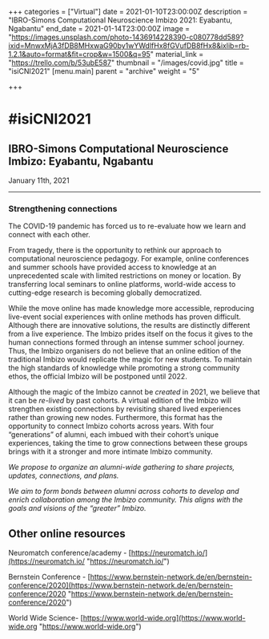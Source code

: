 +++
categories = ["Virtual"]
date = 2021-01-10T23:00:00Z
description = "IBRO-Simons Computational Neuroscience Imbizo 2021: Eyabantu, Ngabantu"
end_date = 2021-01-14T23:00:00Z
image = "https://images.unsplash.com/photo-1436914228390-c080778dd589?ixid=MnwxMjA3fDB8MHxwaG90by1wYWdlfHx8fGVufDB8fHx8&ixlib=rb-1.2.1&auto=format&fit=crop&w=1500&q=95"
material_link = "https://trello.com/b/53ubE587"
thumbnail = "/images/covid.jpg"
title = "isiCNI2021"
[menu.main]
parent = "archive"
weight = "5"

+++
# #isiCNI2021

## IBRO-Simons Computational Neuroscience Imbizo: Eyabantu, Ngabantu

January 11th, 2021

***

### Strengthening connections

The COVID-19 pandemic has forced us to re-evaluate how we learn and connect with each other.

From tragedy, there is the opportunity to rethink our approach to computational neuroscience pedagogy. For example, online conferences and summer schools have provided access to knowledge at an unprecedented scale with limited restrictions on money or location. By transferring local seminars to online platforms, world-wide access to cutting-edge research is becoming globally democratized.

While the move online has made knowledge more accessible, reproducing live-event social experiences with online methods has proven difficult. Although there are innovative solutions, the results are distinctly different from a live experience. The Imbizo prides itself on the focus it gives to the human connections formed through an intense summer school journey. Thus, the Imbizo organisers do not believe that an online edition of the traditional Imbizo would replicate the magic for new students. To maintain the high standards of knowledge while promoting a strong community ethos, the official Imbizo will be postponed until 2022.

Although the magic of the Imbizo cannot be _created_ in 2021, we believe that it can be _re-lived_ by past cohorts. A virtual edition of the Imbizo will strengthen existing connections by revisiting shared lived experiences rather than growing new nodes. Furthermore, this format has the opportunity to connect Imbizo cohorts across years. With four “generations” of alumni, each imbued with their cohort’s unique experiences, taking the time to grow connections between these groups brings with it a stronger and more intimate Imbizo community.

_We propose to organize an alumni-wide gathering to share projects, updates, connections, and plans._

_We aim to form bonds between alumni across cohorts to develop and enrich collaboration among the Imbizo community. This aligns with the goals and visions of the “greater” Imbizo._

## Other online resources

Neuromatch conference/academy - [https://neuromatch.io/](https://neuromatch.io/ "https://neuromatch.io/")

Bernstein Conference - [https://www.bernstein-network.de/en/bernstein-conference/2020](https://www.bernstein-network.de/en/bernstein-conference/2020 "https://www.bernstein-network.de/en/bernstein-conference/2020")

World Wide Science- [https://www.world-wide.org](https://www.world-wide.org "https://www.world-wide.org")